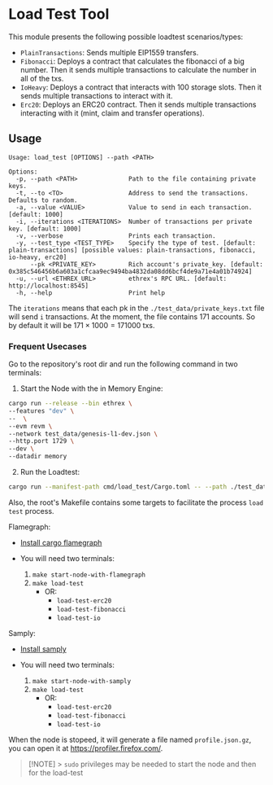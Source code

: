 # Load Test Tool

This module presents the following possible loadtest scenarios/types:

- `PlainTransactions`: Sends multiple EIP1559 transfers.
- `Fibonacci`: Deploys a contract that calculates the fibonacci of a big number. Then it sends multiple transactions to calculate the number in all of the txs.
- `IoHeavy`: Deploys a contract that interacts with 100 storage slots. Then it sends multiple transactions to interact with it.
- `Erc20`: Deploys an ERC20 contract. Then it sends multiple transactions interacting with it (mint, claim and transfer operations).

## Usage

```
Usage: load_test [OPTIONS] --path <PATH>

Options:
  -p, --path <PATH>              Path to the file containing private keys.
  -t, --to <TO>                  Address to send the transactions. Defaults to random.
  -a, --value <VALUE>            Value to send in each transaction. [default: 1000]
  -i, --iterations <ITERATIONS>  Number of transactions per private key. [default: 1000]
  -v, --verbose                  Prints each transaction.
  -y, --test_type <TEST_TYPE>    Specify the type of test. [default: plain-transactions] [possible values: plain-transactions, fibonacci, io-heavy, erc20]
      --pk <PRIVATE_KEY>         Rich account's private_key. [default: 0x385c546456b6a603a1cfcaa9ec9494ba4832da08dd6bcf4de9a71e4a01b74924]
  -u, --url <ETHREX_URL>         ethrex's RPC URL. [default: http://localhost:8545]
  -h, --help                     Print help
```

The `iterations` means that each pk in the `./test_data/private_keys.txt` file will send `i` transactions.
At the moment, the file contains 171 accounts. So by default it will be $171 \times 1000 = 171000$ txs.

### Frequent Usecases

Go to the repository's root dir and run the following command in two terminals:

1. Start the Node with the in Memory Engine:

```sh
cargo run --release --bin ethrex \
--features "dev" \
--  \
--evm revm \
--network test_data/genesis-l1-dev.json \
--http.port 1729 \
--dev \
--datadir memory
```

2. Run the Loadtest:

```sh
cargo run --manifest-path cmd/load_test/Cargo.toml -- --path ./test_data/private_keys.txt --url http://localhost:1729
```

Also, the root's Makefile contains some targets to facilitate the process `load test` process.

Flamegraph:

- [Install cargo flamegraph](https://github.com/flamegraph-rs/flamegraph?tab=readme-ov-file#installation)

- You will need two terminals:
  1. `make start-node-with-flamegraph`
  2. `make load-test`
     - OR:
       - `load-test-erc20`
       - `load-test-fibonacci`
       - `load-test-io`

Samply:

- [Install samply](https://github.com/mstange/samply?tab=readme-ov-file#installation)

- You will need two terminals:
  1. `make start-node-with-samply`
  2. `make load-test`
     - OR:
       - `load-test-erc20`
       - `load-test-fibonacci`
       - `load-test-io`

When the node is stopeed, it will generate a file named `profile.json.gz`, you can open it at https://profiler.firefox.com/.

> [!NOTE] > `sudo` privileges may be needed to start the node and then for the load-test
